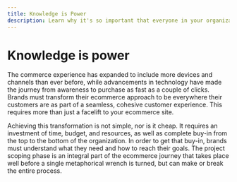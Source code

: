 ```yaml
---
title: Knowledge is Power
description: Learn why it's so important that everyone in your organizationinvests in your Adobe Commerce implementation.
---
```


# Knowledge is power

The commerce experience has expanded to include more devices and channels than ever before, while advancements in technology have made the journey from awareness to purchase as fast as a couple of clicks. Brands must transform their ecommerce approach to be everywhere their customers are as part of a seamless, cohesive customer experience. This requires more than just a facelift to your ecommerce site.

Achieving this transformation is not simple, nor is it cheap. It requires an investment of time, budget, and resources, as well as complete buy-in from the top to the bottom of the organization. In order to get that buy-in, brands must understand what they need and how to reach their goals. The project scoping phase is an integral part of the ecommerce journey that takes place well before a single metaphorical wrench is turned, but can make or break the entire process.
